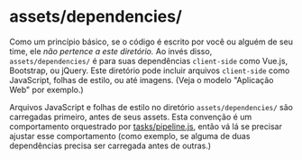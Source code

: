 # assets/dependencies/

Como um princípio básico, se o código é escrito por você ou alguém de seu time, ele _não pertence a este diretório._ Ao invés disso, `assets/dependencies/` é para suas dependências `client-side` como Vue.js, Bootstrap, ou jQuery. Este diretório pode incluir arquivos `client-side` como JavaScript, folhas de estilo, ou até imagens. (Veja o modelo "Aplicação Web" por exemplo.)

Arquivos JavaScript e folhas de estilo no diretório `assets/dependencies/` são carregadas primeiro, antes de seus assets. Esta convenção é um comportamento orquestrado por [tasks/pipeline.js](https://sailsjs.com/documentation/anatomy/tasks/pipeline.js), então vá lá se precisar ajustar esse comportamento (como exemplo, se alguma de duas dependências precisa ser carregada antes de outras.)

<docmeta name="displayName" value="dependencies">

